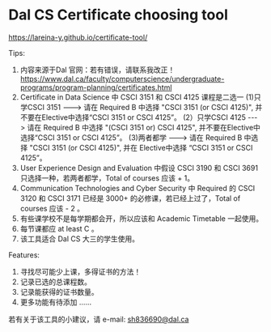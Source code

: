 # Dal CS Certificate choosing tool
https://lareina-y.github.io/certificate-tool/

Tips: 
1. 内容来源于Dal 官网：若有错误，请联系我改正！
	https://www.dal.ca/faculty/computerscience/undergraduate-programs/program-planning/certificates.html
2. Certificate in Data Science 中 CSCI 3151 和 CSCI 4125 课程是二选一
	(1)只学CSCI 3151 ---> 请在 Required B 中选择 "CSCI 3151 (or CSCI 4125)", 并不要在Elective中选择“CSCI 3151 or CSCI 4125”。
	(2）只学CSCI 4125 ---> 请在 Required B 中选择 "(CSCI 3151 or) CSCI 4125", 并不要在Elective中选择“CSCI 3151 or CSCI 4125”。
	(3)两者都学 ---> 请在 Required B 中选择 "CSCI 3151 (or CSCI 4125)", 并在 Elective中选择 “CSCI 3151 or CSCI 4125”。
3. User Experience Design and Evaluation 中假设 CSCI 3190 和 CSCI 3691 只选择一种，若两者都学，Total of courses 应该 + 1。
4. Communication Technologies and Cyber Security 中 Required 的 CSCI 3120 和 CSCI 3171 已经是 3000+ 的必修课，若已经上过了，Total of courses 应该 - 2 。
5. 有些课学校不是每学期都会开，所以应该和 Academic Timetable 一起使用。
6. 每节课都应 at least C 。
7. 该工具适合 Dal CS 大三的学生使用。

Features:
1. 寻找尽可能少上课，多得证书的方法！
2. 记录已选的总课程数。
3. 记录能获得的证书数量。
4. 更多功能有待添加 ......

若有关于该工具的小建议，请 e-mail: sh836690@dal.ca